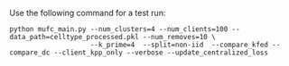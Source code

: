 Use the following command for a test run:

```
python mufc_main.py --num_clusters=4 --num_clients=100 --data_path=celltype_processed.pkl --num_removes=10 \
                    --k_prime=4  --split=non-iid  --compare_kfed --compare_dc --client_kpp_only --verbose --update_centralized_loss
```